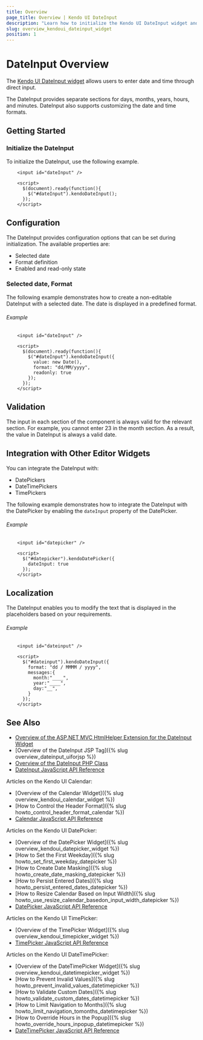 ```yaml
---
title: Overview
page_title: Overview | Kendo UI DateInput
description: "Learn how to initialize the Kendo UI DateInput widget and configure its options."
slug: overview_kendoui_dateinput_widget
position: 1
---
```


# DateInput Overview

The [Kendo UI DateInput widget](http://demos.telerik.com/kendo-ui/dateinput/index) allows users to enter date and time through direct input.

The DateInput provides separate sections for days, months, years, hours, and minutes. DateInput also supports customizing the date and time formats.

## Getting Started

### Initialize the DateInput

To initialize the DateInput, use the following example.

```dojo
    <input id="dateInput" />

    <script>
      $(document).ready(function(){
        $("#dateInput").kendoDateInput();
      });
    </script>
```

## Configuration

The DateInput provides configuration options that can be set during initialization. The available properties are:

* Selected date
* Format definition
* Enabled and read-only state

### Selected date, Format

The following example demonstrates how to create a non-editable DateInput with a selected date. The date is displayed in a predefined format.

###### Example

```dojo
    <input id="dateInput" />

    <script>
      $(document).ready(function(){
        $("#dateInput").kendoDateInput({
          value: new Date(),
          format: "dd/MM/yyyy",
          readonly: true
        });
      });
    </script>
```

## Validation

The input in each section of the component is always valid for the relevant section. For example, you cannot enter 23 in the month section. As a result, the value in DateInput is always a valid date.

## Integration with Other Editor Widgets

You can integrate the DateInput with:

* DatePickers
* DateTimePickers
* TimePickers

The following example demonstrates how to integrate the DateInput with the DatePicker by enabling the `dateInput` property of the DatePicker.

###### Example

```dojo
    <input id="datepicker" />

    <script>
      $("#datepicker").kendoDatePicker({
        dateInput: true
      });
    </script>
```

## Localization

The DateInput enables you to modify the text that is displayed in the placeholders based on your requirements.

###### Example

```dojo
    <input id="dateinput" />

    <script>
      $("#dateinput").kendoDateInput({
        format: "dd / MMMM / yyyy",
        messages:{
          month:"____",
          year:"____",
          day:"__",
        }
      });
    </script>
```

## See Also

* [Overview of the ASP.NET MVC HtmlHelper Extension for the DateInput Widget](/aspnet-mvc/helpers/dateinput/overview)
* [Overview of the DateInput JSP Tag]({% slug overview_dateinput_uiforjsp %})
* [Overview of the DateInput PHP Class](/php/widgets/dateinput/overview)
* [DateInput JavaScript API Reference](/api/javascript/ui/dateinput)

Articles on the Kendo UI Calendar:

* [Overview of the Calendar Widget]({% slug overview_kendoui_calendar_widget %})
* [How to Control the Header Format]({% slug howto_control_header_format_calendar %})
* [Calendar JavaScript API Reference](/api/javascript/ui/calendar)

Articles on the Kendo UI DatePicker:

* [Overview of the DatePicker Widget]({% slug overview_kendoui_datepicker_widget %})
* [How to Set the First Weekday]({% slug howto_set_first_weekday_datepicker %})
* [How to Create Date Masking]({% slug howto_create_date_masking_datepicker %})
* [How to Persist Entered Dates]({% slug howto_persist_entered_dates_datepicker %})
* [How to Resize Calendar Based on Input Width]({% slug howto_use_resize_calendar_basedon_input_width_datepicker %})
* [DatePicker JavaScript API Reference](/api/javascript/ui/datepicker)

Articles on the Kendo UI TimePicker:

* [Overview of the TimePicker Widget]({% slug overview_kendoui_timepicker_widget %})
* [TimePicker JavaScript API Reference](/api/javascript/ui/timepicker)

Articles on the Kendo UI DateTimePicker:

* [Overview of the DateTimePicker Widget]({% slug overview_kendoui_datetimepicker_widget %})
* [How to Prevent Invalid Values]({% slug howto_prevent_invalid_values_datetimepicker %})
* [How to Validate Custom Dates]({% slug howto_validate_custom_dates_datetimepicker %})
* [How to Limit Navigation to Months]({% slug howto_limit_navigation_tomonths_datetimepicker %})
* [How to Override Hours in the Popup]({% slug howto_override_hours_inpopup_datetimepicker %})
* [DateTimePicker JavaScript API Reference](/api/javascript/ui/datetimepicker)

